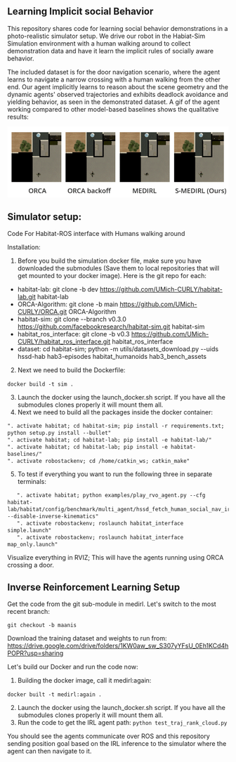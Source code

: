 ## Learning Implicit social Behavior 

This repository shares code for learning social behavior demonstrations in a photo-realistic simulator setup. We drive our robot in the Habiat-Sim Simulation environment with a human walking around to collect demonstration data and have it learn the implicit rules of socially aware behavior. 

The included dataset is for the door navigation scenario, where the agent learns to navigate a narrow crossing with a human walking from the other end. Our agent implicitly learns to reason about the scene geometry and the dynamic agents' observed trajectories and exhibits deadlock avoidance and yielding behavior, as seen in the demonstrated dataset. A gif of the agent working compared to other model-based baselines shows the qualitative results:

![til](./S_MEDIRL.gif)


## Simulator setup: 
Code For Habitat-ROS interface with Humans walking around 

Installation:
1. Before you build the simulation docker file, make sure you have downloaded the submodules (Save them to local repositories that will get mounted to your docker image). Here is the git repo for each:

- habitat-lab: git clone -b dev https://github.com/UMich-CURLY/habitat-lab.git habitat-lab
- ORCA-Algorithm: git clone -b main https://github.com/UMich-CURLY/ORCA.git ORCA-Algorithm
- habitat-sim: git clone --branch v0.3.0 https://github.com/facebookresearch/habitat-sim.git habitat-sim
- habitat_ros_interface: git clone -b v0.3 https://github.com/UMich-CURLY/habitat_ros_interface.git habitat_ros_interface
- dataset: cd habitat-sim; python -m utils/datasets_download.py --uids hssd-hab hab3-episodes habitat_humanoids hab3_bench_assets

2. Next we need to build the Dockerfile:

```docker build -t sim .```

3. Launch the docker using the launch_docker.sh script. If you have all the submodules clones properly it will mount them all.
4. Next we need to build all the packages inside the docker container:

```
". activate habitat; cd habitat-sim; pip install -r requirements.txt; python setup.py install --bullet"
". activate habitat; cd habitat-lab; pip install -e habitat-lab/"
". activate habitat; cd habitat-lab; pip install -e habitat-baselines/"
". activate robostackenv; cd /home/catkin_ws; catkin_make"
```

5. To test if everything you want to run the following three in separate terminals:
```
   ". activate habitat; python examples/play_rvo_agent.py --cfg habitat-lab/habitat/config/benchmark/multi_agent/hssd_fetch_human_social_nav_irl.yaml --disable-inverse-kinematics"
   ". activate robostackenv; roslaunch habitat_interface simple.launch"
   ". activate robostackenv; roslaunch habitat_interface map_only.launch"

```

Visualize everything in RVIZ; This will have the agents running using ORCA crossing a door. 
   
## Inverse Reinforcement Learning Setup 

Get the code from the git sub-module in medirl. Let's switch to the most recent branch:

```
git checkout -b maanis
```
Download the training dataset and weights to run from: https://drive.google.com/drive/folders/1KW0aw_sw_S307yYFsU_0Eh1KCd4hPOPR?usp=sharing

Let's build our Docker and run the code now:

1. Building the docker image, call it medirl:again:

  ```docker built -t medirl:again .```

2. Launch the docker using the launch_docker.sh script. If you have all the submodules clones properly it will mount them all.
3. Run the code to get the IRL agent path: ```python test_traj_rank_cloud.py```

You should see the agents communicate over ROS and this repository sending position goal based on the IRL inference to the simulator where the agent can then navigate to it. 


